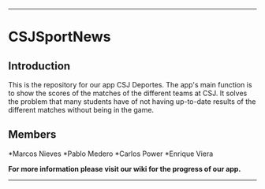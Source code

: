 ***
# CSJSportNews

## Introduction

This is the repository for our app CSJ Deportes. The app's main function is to show the scores of the matches of the different teams at CSJ.
It solves the problem that many students have of not having up-to-date results of the different matches without being in the game.

## Members

*Marcos Nieves
*Pablo Medero
*Carlos Power
*Enrique Viera

**For more information please visit our wiki for the progress of our app.**
***